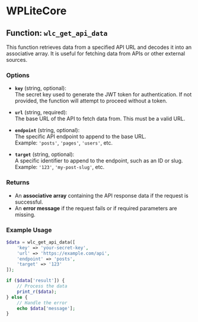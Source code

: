 # WPLiteCore

## Function: `wlc_get_api_data`

This function retrieves data from a specified API URL and decodes it into an associative array. It is useful for fetching data from APIs or other external sources.

### Options

- **`key`** (string, optional):  
  The secret key used to generate the JWT token for authentication. If not provided, the function will attempt to proceed without a token.

- **`url`** (string, required):  
  The base URL of the API to fetch data from. This must be a valid URL.

- **`endpoint`** (string, optional):  
  The specific API endpoint to append to the base URL.  
  Example: `'posts'`, `'pages'`, `'users'`, etc.

- **`target`** (string, optional):  
  A specific identifier to append to the endpoint, such as an ID or slug.  
  Example: `'123'`, `'my-post-slug'`, etc.

### Returns

- An **associative array** containing the API response data if the request is successful.
- An **error message** if the request fails or if required parameters are missing.

### Example Usage

```php
$data = wlc_get_api_data([
    'key' => 'your-secret-key',
    'url' => 'https://example.com/api',
    'endpoint' => 'posts',
    'target' => '123'
]);

if ($data['result']) {
    // Process the data
    print_r($data);
} else {
    // Handle the error
    echo $data['message'];
}
```

